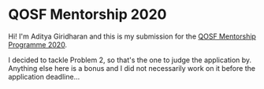 # QOSF Mentorship 2020

Hi! I'm Aditya Giridharan and this is my submission for the [QOSF Mentorship Programme 2020](https://qosf.org/qc_mentorship/).  

I decided to tackle Problem 2, so that's the one to judge the application by.  
Anything else here is a bonus and I did not necessarily work on it before the application deadline...


